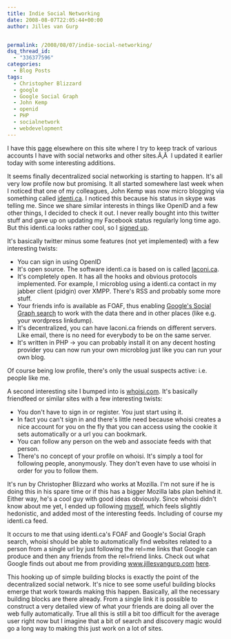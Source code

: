 ```yaml
---
title: Indie Social Networking
date: 2008-08-07T22:05:44+00:00
author: Jilles van Gurp


permalink: /2008/08/07/indie-social-networking/
dsq_thread_id:
  - "336377596"
categories:
  - Blog Posts
tags:
  - Christopher Blizzard
  - google
  - Google Social Graph
  - John Kemp
  - openid
  - PHP
  - socialnetwork
  - webdevelopment
---
```

I have this [page](https://www.jillesvangurp.com/my-other-sites/) elsewhere on this site where I try to keep track of various accounts I have with social networks and other sites.Ã‚Â  I updated it earlier today with some interesting additions.

It seems finally decentralized social networking is starting to happen. It's all very low profile now but promising. It all started somewhere last week when I noticed that one of my colleagues, John Kemp was now micro blogging via something called [identi.ca](http://identi.ca/frumioj). I noticed this because his status in skype was telling me. Since we share similar interests in things like OpenID and a few other things, I decided to check it out. I never really bought into this twitter stuff and gave up on updating my Facebook status regularly long time ago. But this identi.ca looks rather cool, so I [signed up](http://identi.ca/jillesvangurp).

It's basically twitter minus some features (not yet implemented) with a few interesting twists:

- You can sign in using OpenID
- It's open source. The software identi.ca is based on is called [laconi.ca](http://laconi.ca/trac/).
- It's completely open. It has all the hooks and obvious protocols implemented. For example, I microblog using a identi.ca contact in my jabber client (pidgin) over XMPP. There's RSS and probably some more stuff.
- Your friends info is available as FOAF, thus enabling [Google's Social Graph search](http://code.google.com/apis/socialgraph/) to work with the data there and in other places (like e.g. your wordpress linkdump).
- It's decentralized, you can have laconi.ca friends on different servers. Like email, there is no need for everybody to be on the same server.
- It's written in PHP -> you can probably install it on any decent hosting provider you can now run your own microblog just like you can run your own blog.

Of course being low profile, there's only the usual suspects active: i.e. people like me.

A second interesting site I bumped into is [whoisi.com](http://whoisi.com/p/4061). It's basically friendfeed or similar sites with a few interesting twists:

- You don't have to sign in or register. You just start using it.
- In fact you can't sign in and there's little need because whoisi creates a nice account for you on the fly that you can access using the cookie it sets automatically or a url you can bookmark.
- You can follow any person on the web and associate feeds with that person.
- There's no concept of your profile on whoisi. It's simply a tool for following people, anonymously. They don't even have to use whoisi in order for you to follow them.

It's run by Christopher Blizzard who works at Mozilla. I'm not sure if he is doing this in his spare time or if this has a bigger Mozilla labs plan behind it. Either way, he's a cool guy with good ideas obviously. Since whoisi didn't know about me yet, I ended up following [myself](http://whoisi.com/p/4061), which feels slightly hedonistic, and added most of the interesting feeds. Including of course my identi.ca feed.

It occurs to me that using identi.ca's FOAF and Google's Social Graph search, whoisi should be able to automatically find websites related to a person from a single url by just following the rel=me links that Google can produce and then any friends from the rel=friend links. Check out what Google finds out about me from providing www.jillesvangurp.com [here](http://socialgraph-resources.googlecode.com/svn/trunk/samples/findyours.html?q=www.jillesvangurp.com).

This hooking up of simple building blocks is exactly the point of the decentralized social network. It's nice to see some useful building blocks emerge that work towards making this happen. Basically, all the necessary building blocks are there already. From a single link it is possible to construct a very detailed view of what your friends are doing all over the web fully automatically. True all this is still a bit too difficult for the average user right now but I imagine that a bit of search and discovery magic would go a long way to making this just work on a lot of sites.